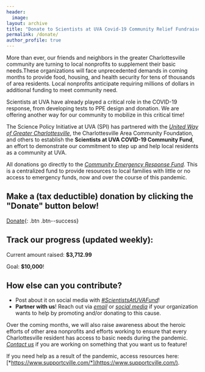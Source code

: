 ```yaml
---
header:
  image: 
layout: archive
title: "Donate to Scientists at UVA Covid-19 Community Relief Fundraiser"
permalink: /donate/
author_profile: true
---
```



More than ever, our friends and neighbors in the greater Charlottesville community are turning to local nonprofits to supplement their basic needs.These organizations will face unprecedented demands in coming months to provide food, housing, and health security for tens of thousands of area residents. Local nonprofits anticipate requiring millions of dollars in additional funding to meet community need.

Scientists at UVA have already played a critical role in the COVID-19 response, from developing tests to PPE design and donation. We are offering another way for our community to mobilize in this critical time!

The Science Policy Initiative at UVA (SPI) has partnered with the [*United Way of Greater Charlottesville*](https://unitedwaycville.org/), the Charlottesville Area Community Foundation, and others to establish the **Scientists at UVA COVID-19 Community Fund**, an effort to demonstrate our commitment to step up and help local residents as a community at UVA. 

All donations go directly to the [*Community Emergency Response Fund*](https://www.dailyprogress.com/news/local/cacf-united-way-others-team-up-to-raise-funds-for/article_7108edb8-546f-5651-bbe0-fac1fc7dbed7.html). This is a centralized fund to provide resources to local families with little or no access to emergency funds, now and over the course of this pandemic.

 
## **Make a (tax deductible) donation by clicking the "Donate" button below!**
 
[Donate](https://app.mobilecause.com/form/Hn0mYg?vid=6cxd0){: .btn .btn--success}
 
## **Track our progress (updated weekly):**
 
Current amount raised: **$3,712.99**

<link rel="stylesheet" type="text/css" href="loading-bar.css"/>
<script type="text/javascript" src="loading-bar.js"></script>
<div class="ldBar"></div>
 
Goal: **$10,000**!

## **How else can you contribute?**
- Post about it on social media with [*#ScientistsAtUVAFund*](https://twitter.com/hashtag/ScientistsatUVAFund?src=hashtag_click)!
- **Partner with us**! Reach out via [*email*](spi-exec@virginia.edu) or [*social media*](https://twitter.com/SPIatUVA) if your organization wants to help by promoting and/or donating to this cause. 


Over the coming months, we will also raise awareness about the heroic efforts of other area nonprofits and efforts working to ensure that every Charlottesville resident has access to basic needs during the pandemic. [*Contact us*](spi-exec@virginia.edu) if you are working on something that you want us to feature!

If you need help as a result of the pandemic, access resources here: [*https://www.supportcville.com/*](https://www.supportcville.com/). 


